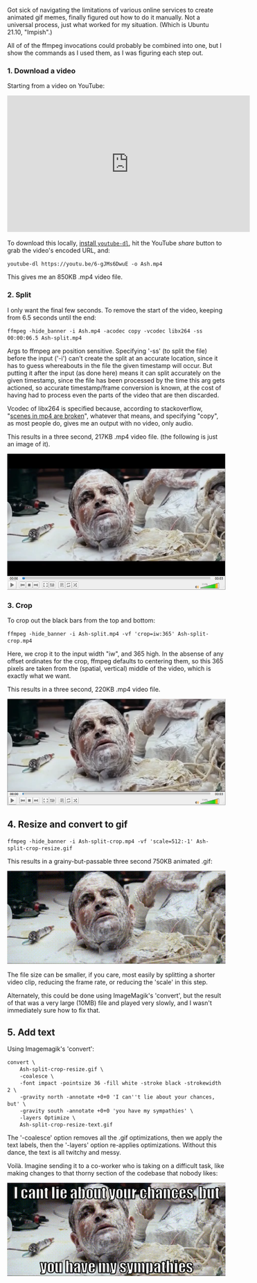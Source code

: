 <!--
.. title: Creating Animated Meme GIFs on the Command-Line
.. slug: creating-animated-meme-gifs-on-the-command-line
.. date: 2021-12-08 15:32:10 UTC-06:00
.. tags: til,terminal,linux,video,image
-->

Got sick of navigating the limitations of various online services to create
animated gif memes, finally figured out how to do it manually. Not a universal
process, just what worked for my situation. (Which is Ubuntu 21.10, "Impish".)

All of of the ffmpeg invocations could probably be combined into one, but I
show the commands as I used them, as I was figuring each step out.

### 1. Download a video

Starting from a video on YouTube:

<iframe width="560" height="315" src="https://www.youtube-nocookie.com/embed/6-gJMs6DwuE" title="YouTube video player" frameborder="0" allow="accelerometer; autoplay; clipboard-write; encrypted-media; gyroscope; picture-in-picture" allowfullscreen></iframe>

<p />

To download this locally,
[install `youtube-dl`](https://github.com/ytdl-org/youtube-dl),
hit the YouTube *share* button to grab the video's encoded URL,
and:

```
youtube-dl https://youtu.be/6-gJMs6DwuE -o Ash.mp4
```

This gives me an 850KB .mp4 video file.

### 2. Split

I only want the final few seconds. To remove the start of the video,
keeping from 6.5 seconds until the end:

```
ffmpeg -hide_banner -i Ash.mp4 -acodec copy -vcodec libx264 -ss 00:00:06.5 Ash-split.mp4
```

Args to ffmpeg are position sensitive. Specifying '-ss' (to split the file)
before the input ('-i') can't create the split at an accurate location, since
it has to guess whereabouts in the file the given timestamp will occur. But
putting it after the input (as done here) means it can split accurately on the
given timestamp, since the file has been processed by the time this arg gets
actioned, so accurate timestamp/frame conversion is known, at the cost of
having had to process even the parts of the video that are then discarded.

Vcodec of libx264 is specified because, according to stackoverflow,
"[scenes in mp4 are broken](https://stackoverflow.com/questions/5651654/ffmpeg-how-to-split-video-efficiently#comment85070704_13289426)", whatever that means,
and specifying "copy", as most people do, gives me an output with no video,
only audio.

This results in a three second, 217KB .mp4 video file. (the following is just an
image of it).

![ash-split.webp](/files/2021/ash-split.webp)

### 3. Crop

To crop out the black bars from the top and bottom:

```
ffmpeg -hide_banner -i Ash-split.mp4 -vf 'crop=iw:365' Ash-split-crop.mp4
```

Here, we crop it to the input width "iw", and 365 high. In the absense of
any offset ordinates for the crop, ffmpeg defaults to centering them, so this
365 pixels are taken from the (spatial, vertical) middle of the video, which is
exactly what we want.

This results in a three second, 220KB .mp4 video file.

![ash-split-crop.webp](/files/2021/ash-split-crop.webp)

## 4. Resize and convert to gif

```
ffmpeg -hide_banner -i Ash-split-crop.mp4 -vf 'scale=512:-1' Ash-split-crop-resize.gif
```

This results in a grainy-but-passable three second 750KB animated .gif:

![ash-split-crop-resize.gif](/files/2021/ash-split-crop-resize.gif)

The file size can be smaller, if you care, most easily by splitting a shorter
video clip, reducing the frame rate, or reducing the 'scale' in this step.

Alternately, this could be done using ImageMagik's 'convert', but the result
of that was a very large (10MB) file and played very slowly, and I wasn't
immediately sure how to fix that.

## 5. Add text

Using Imagemagik's 'convert':

```
convert \
    Ash-split-crop-resize.gif \
    -coalesce \
    -font impact -pointsize 36 -fill white -stroke black -strokewidth 2 \
    -gravity north -annotate +0+0 'I can''t lie about your chances, but' \
    -gravity south -annotate +0+0 'you have my sympathies' \
    -layers Optimize \
    Ash-split-crop-resize-text.gif
```

The '-coalesce' option removes all the .gif optimizations, then we apply the
text labels, then the '-layers' option re-applies optimizations. Without this
dance, the text is all twitchy and messy.

Voilà. Imagine sending it to a co-worker who is taking on a difficult task,
like making changes to that thorny section of the codebase that nobody likes:

![ash-split-crop-resize-text.gif](/files/2021/ash-split-crop-resize-text.gif)


